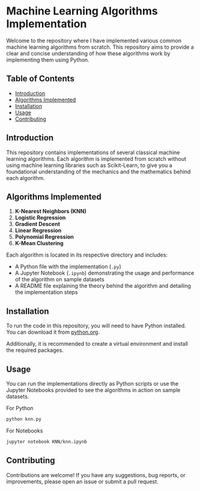 # Machine Learning Algorithms Implementation

Welcome to the repository where I have implemented various common machine learning algorithms from scratch. This repository aims to provide a clear and concise understanding of how these algorithms work by implementing them using Python.

## Table of Contents
- [Introduction](#introduction)
- [Algorithms Implemented](#algorithms-implemented)
- [Installation](#installation)
- [Usage](#usage)
- [Contributing](#contributing)

## Introduction

This repository contains implementations of several classical machine learning algorithms. Each algorithm is implemented from scratch without using machine learning libraries such as Scikit-Learn, to give you a foundational understanding of the mechanics and the mathematics behind each algorithm.

## Algorithms Implemented

1. **K-Nearest Neighbors (KNN)**
2. **Logistic Regression**
3. **Gradient Descent**
4. **Linear Regression**
5. **Polynomial Regression**
6. **K-Mean Clustering**

Each algorithm is located in its respective directory and includes:
- A Python file with the implementation (`.py`)
- A Jupyter Notebook (`.ipynb`) demonstrating the usage and performance of the algorithm on sample datasets
- A README file explaining the theory behind the algorithm and detailing the implementation steps

## Installation

To run the code in this repository, you will need to have Python installed. You can download it from [python.org](https://www.python.org/).

Additionally, it is recommended to create a virtual environment and install the required packages.

## Usage 

You can run the implementations directly as Python scripts or use the Jupyter Notebooks provided to see the algorithms in action on sample datasets.

For Python
```bash
python knn.py
```
For Notebooks
```bash
jupyter notebook KNN/knn.ipynb
```
## Contributing

Contributions are welcome! If you have any suggestions, bug reports, or improvements, please open an issue or submit a pull request.
